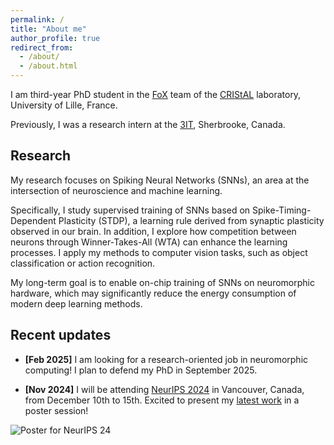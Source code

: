 ```yaml
---
permalink: /
title: "About me"
author_profile: true
redirect_from: 
  - /about/
  - /about.html
---
```


I am third-year PhD student in the [FoX](https://www.cristal.univ-lille.fr/FOX/) team of the [CRIStAL](https://www.cristal.univ-lille.fr/) laboratory, University of Lille, France.

Previously, I was a research intern at the [3IT](https://www.usherbrooke.ca/3it/en/), Sherbrooke, Canada.

## Research

My research focuses on Spiking Neural Networks (SNNs), an area at the intersection of neuroscience and machine learning.

Specifically, I study supervised training of SNNs based on Spike-Timing-Dependent Plasticity (STDP), a learning rule derived from synaptic plasticity observed in our brain. 
In addition, I explore how competition between neurons through Winner-Takes-All (WTA) can enhance the learning processes.
I apply my methods to computer vision tasks, such as object classification or action recognition. 

My long-term goal is to enable on-chip training of SNNs on neuromorphic hardware, which may significantly reduce the energy consumption of modern deep learning methods.

## Recent updates

- **[Feb 2025]** I am looking for a research-oriented job in neuromorphic computing! I plan to defend my PhD in September 2025.

- **[Nov 2024]** I will be attending [NeurIPS 2024](https://neurips.cc/) in Vancouver, Canada, from December 10th to 15th. Excited to present my [latest work](https://ggoupy.github.io/publication/2024-ncg) in a poster session!

![Poster for NeurIPS 24](https://ggoupy.github.io/images/poster_ncg_neurips24.png)